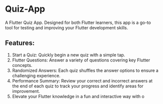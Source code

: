 # Quiz-App
A Flutter Quiz App. Designed for both Flutter learners, this app is a go-to tool for testing and improving your Flutter development skills.

## Features:
1. Start a Quiz: Quickly begin a new quiz with a simple tap.
2. Flutter Questions: Answer a variety of questions covering key Flutter concepts.
3. Randomized Answers: Each quiz shuffles the answer options to ensure a challenging experience.
4. Performance Summary: Review your correct and incorrect answers at the end of each quiz to track your progress and identify areas for improvement.
5. Elevate your Flutter knowledge in a fun and interactive way with o
